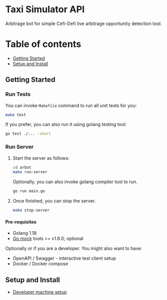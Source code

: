 # Taxi Simulator API

Arbitrage bot for simple Cefi-Defi live arbitrage opportunity detection tool.

# Table of contents

- [Getting Started](#getting-started)
- [Setup and Install](./docs/SETUP.md)

## Getting Started

### Run Tests

You can invoke `Makefile` command to run all unit tests for you:

```bash
make test
```

If you prefer, you can also run it using golang testing tool:

```bash
go test ./... -short
```

### Run Server

1. Start the server as follows:
   ```bash
   cd arbot
   make run-server
   ```
   Optionally, you can also invoke golang compiler tool to run.
   ```bash
   go run main.go
   ```
2. Once finished, you can stop the server.
   ```bash
   make stop-server
   ```

#### Pre-requisites

- Golang 1.18
- [Go mock](https://github.com/golang/mock) tools >= v1.6.0; optional

Optionally or if you are a developer. You might also want to have:

- OpenAPI / Swagger - interactive test client setup
- Docker / Docker compose

## Setup and Install

- [Developer machine setup](./docs/SETUP.md)
